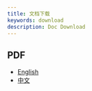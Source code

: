 ```yaml
---
title: 文档下载
keywords: download
description: Doc Download
---
```


## PDF

* [English](/pdf/dromara_soul_docs_en.pdf)
* [中文](/pdf/dromara_soul_docs_cn.pdf)
